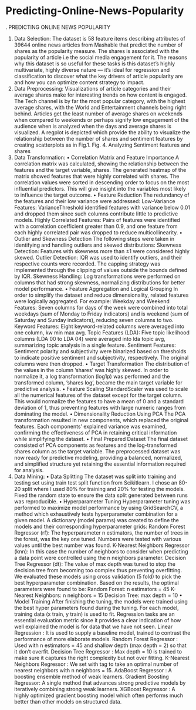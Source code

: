 # Predicting-Online-News-Popularity

. PREDICTING ONLINE NEWS POPULARITY
1) Data Selection: The dataset is 58 feature items describing attributes of 39644 online news articles from Mashable
that predict the number of shares as the popularity measure.
The shares is associated with the popularity of article i.e
the social media engagement for it. The reasons why this
dataset is so useful for these tasks is this dataset’s highly
multivariate, highly diverse nature — it’s ideal for regression
and classification to discover what the key drivers of article
popularity are and how you can optimize content strategy to
impact.
2) Data Preprocessing: Visualizations of article categories
and their average shares make for interesting trends on how
content is engaged. The Tech channel is by far the most
popular category, with the highest average shares, with the
World and Entertainment channels being right behind. Articles
get the least number of average shares on weekends when
compared to weekends or perhaps signify low engagement of
the audience when is analyzed when the days and average
shares is visualized. A regplot is depicted which provide the
ability to visualize the relationship between the number of
shares and sentiment features by creating scatterplots as in
Fig.1.
Fig. 4. Analyzing Sentiment features and shares
3) Data Transformation:
• Correlation Matrix and Feature Importance A correlation
matrix was calculated, showing the relationship between
the features and the target variable, shares. The generated
heatmap of the matrix showed features that were highly
correlated with shares. The correlation values were sorted
in descending order to focus on the most influential
predictors. This will give insight into the variables most
likely to influence the target outcome.
• Feature Reduction The redundancy of the features and
their low variance were addressed:
Low-Variance Features: VarianceThreshold identified features with variance below 0.01 and dropped them since
such columns contribute little to predictive models.
Highly Correlated Features: Pairs of features were identified with a correlation coefficient greater than 0.9, and
one feature from each highly correlated pair was dropped
to reduce multicollinearity.
• Outlier and Skewness Detection The following steps were
taken in identifying and handling outliers and skewed
distributions:
Skewness Detection: Features with skewness more than
±1 were considered highly skewed. Outlier Detection:
IQR was used to identify outliers, and their respective
counts were recorded. The capping strategy was implemented through the clipping of values outside the bounds
defined by IQR. Skewness Handling: Log transformations
were performed on columns that had strong skewness,
normalizing distributions for better model performance.
• Feature Aggregation and Logical Grouping In order to
simplify the dataset and reduce dimensionality, related
features were logically aggregated. For example:
Weekday and Weekend Features: Seven columns for days
of the week were combined into total weekdays (sum of
Monday to Friday indicators) and is weekend (sum of
Saturday and Sunday indicators), reducing seven columns
to two.
Keyword Features: Eight keyword-related columns were
averaged into one column, kw min max avg. Topic Features (LDA): Five topic likelihood columns (LDA 00 to
LDA 04) were averaged into lda topic avg, summarizing
topic analysis in a single feature. Sentiment Features:
Sentiment polarity and subjectivity were binarized based
on thresholds to indicate positive sentiment and subjectivity, respectively. The original columns were then dropped.
• Target Transformation The distribution of the values in
the column ’shares’ was highly skewed. In order to
normalize it, a log transformation (log1p) was performed
and the transformed column, ’shares log’, became the
main target variable for predictive analysis.
• Feature Scaling StandardScaler was used to scale all the
numerical features of the dataset except for the target
column. This would normalize the features to have a
mean of 0 and a standard deviation of 1, thus preventing
features with large numeric ranges from dominating the
model.
• Dimensionality Reduction Using PCA The PCA transformation resulted in new components, which replaced the
original features. Each components’ explained variance
was examined, confirming the effectiveness of PCA in retaining critical information while simplifying the dataset.
• Final Prepared Dataset The final dataset consisted of PCA
components as features and the log-transformed shares
column as the target variable. The preprocessed dataset
was now ready for predictive modeling, providing a balanced, normalized, and simplified structure yet retaining
the essential information required for analysis.
4) Data Mining:
• Data Splitting The dataset was split into training and
testing set using train test split function from Scikitlearn. I chose an 80-20 split where I used 80% for training
and 20% for testing the models. Fixed the random state
to ensure the data split generated between runs was
reproducible.
• Hyperparameter Tuning Hyperparameter tuning was performed to maximize model performance by using GridSearchCV, a method which exhaustively tests hyperparameter combination for a given model. A dictionary
(model params) was created to define the models and
their corresponding hyperparameter grids:
Random Forest Regressor (rf): The hyperparameter
n estimators, the number of trees in the forest, was the
key one tuned. Numbers were tested with various values
until the best number was found. K-Nearest Neighbors
Regressor (knn): In this case the number of neighbors
to consider when predicting a data point were controlled using the n neighbors parameter. Decision Tree
Regressor (dt): The value of max depth was tuned to
stop the decision tree from becoming too complex thus
preventing overfitting. We evaluated these models using
cross validation (5 fold) to pick the best hyperparameter
combination. Based on the results, the optimal parameters
were found to be:
Random Forest: n estimators = 45 K-Nearest Neighbors:
n neighbors = 15 Decision Tree: max depth = 10
• Model Training After finishing the tuning, the models
were trained using the best hyper parameters found during
the tuning. For each model, training data (x train, y train)
is used to fit. Regression tasks are an essential evaluation
metric since it provides a clear indication of how well
explained the model is for data that we have not seen.
Linear Regression : It is used to supply a baseline model,
trained to contrast the performance of more elaborate
models.
Random Forest Regressor : Used with n estimators = 45
and shallow depth (max depth = 2) so that it don’t overfit.
Decision Tree Regressor : Max depth = 10 is trained to
make sure it captures the right complexity but not over
fitting.
K-Nearest Neighbors Regressor : We set with tag to take
an optimal number of nearest neighbors with n neighbors
= 15.
AdaBoost Regressor : A boosting ensemble method of
weak learners.
Gradient Boosting Regressor: A single method that advances strong predictive models by iteratively combining
strong weak learners.
XGBoost Regressor : A highly optimized gradient boosting model which often performs much better than other
models on structured data.
